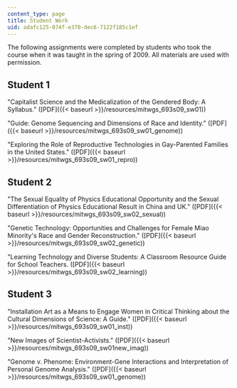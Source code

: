 ```yaml
---
content_type: page
title: Student Work
uid: adafc125-074f-e370-dec6-7122f185c1ef
---
```


The following assignments were completed by students who took the course when it was taught in the spring of 2009. All materials are used with permission.

Student 1
---------

"Capitalist Science and the Medicalization of the Gendered Body: A Syllabus." ([PDF]({{< baseurl >}}/resources/mitwgs_693s09_sw01))

"Guide: Genome Sequencing and Dimensions of Race and Identity." ([PDF]({{< baseurl >}}/resources/mitwgs_693s09_sw01_genome))

"Exploring the Role of Reproductive Technologies in Gay-Parented Families in the United States." ([PDF]({{< baseurl >}}/resources/mitwgs_693s09_sw01_repro))

Student 2
---------

"The Sexual Equality of Physics Educational Opportunity and the Sexual Differentiation of Physics Educational Result in China and UK." ([PDF]({{< baseurl >}}/resources/mitwgs_693s09_sw02_sexual))

"Genetic Technology: Opportunities and Challenges for Female Miao Minority's Race and Gender Reconstruction." ([PDF]({{< baseurl >}}/resources/mitwgs_693s09_sw02_genetic))

"Learning Technology and Diverse Students: A Classroom Resource Guide for School Teachers. ([PDF]({{< baseurl >}}/resources/mitwgs_693s09_sw02_learning))

Student 3
---------

"Installation Art as a Means to Engage Women in Critical Thinking about the Cultural Dimensions of Science: A Guide." ([PDF]({{< baseurl >}}/resources/mitwgs_693s09_sw01_inst))

"New Images of Scientist-Activists." ([PDF]({{< baseurl >}}/resources/mitwgs_693s09_sw01new_imag))

"Genome v. Phenome: Environment-Gene Interactions and Interpretation of Personal Genome Analysis." ([PDF]({{< baseurl >}}/resources/mitwgs_693s09_sw01_genome))